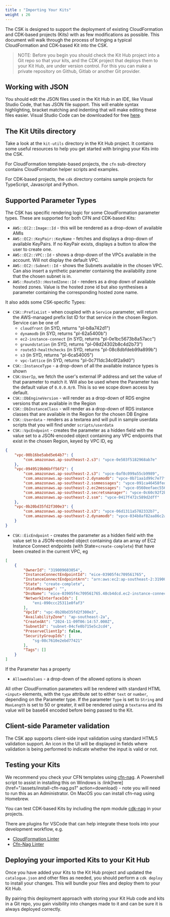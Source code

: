 ```yaml
---
title : "Importing Your Kits"
weight : 26
---
```


The CSK is designed to support the deployment of existing CloudFormation and CDK-based projects (Kits) with as few modifications as possible. This document will walk through the process of bringing a typical CloudFormation and CDK-based Kit into the CSK.

>NOTE: Before you begin you should check the Kit Hub project into a Git repo so that your kits, and the CDK project that deploys them to your Kit Hub, are under version control. For this you can make a private repository on Github, Gitlab or another Git provider. 

## Working with JSON

You should edit the JSON files used in the Kit Hub in an IDE, like Visual Studio Code, that has JSON file support. This will enable syntax highlighting, bracket matching and indenting that will make editing these files easier. Visual Studio Code can be downloaded for free [here](https://code.visualstudio.com/download).

## The Kit Utils directory

Take a look at the `kit-utils` directory in the Kit Hub project. It contains some useful resources to help you get started with bringing your Kits into the CSK.

For CloudFormation template-based projects, the `cfn` sub-directory contains CloudFormation helper scripts and examples. 

For CDK-based projects, the `cdk` directory contains sample projects for TypeScript, Javascript and Python.

## Supported Parameter Types

The CSK has specific rendering logic for some CloudFormation parameter types. These are supported for both CFN and CDK-based Kits:

* `AWS::EC2::Image::Id` - this will be rendered as a drop-down of available AMIs
* `AWS::EC2::KeyPair::KeyName` - fetches and displays a drop-down of available KeyPairs. If no KeyPair exists, displays a button to allow the user to create one.
* `AWS::EC2::VPC::Id` - shows a drop-down of the VPCs available in the account. Will not display the default VPC.
* `AWS::EC2::Subnet::Id` - shows the Subnets available in the chosen VPC. Can also insert a synthetic parameter containing the availability zone that the chosen subnet is in.
* `AWS::Route53::HostedZone::Id` - renders as a drop down of available hosted zones. Value is the hosted zone id but also synthesises a parameter containing the corresponding hosted zone name.

It also adds some CSK-specific Types:

* `CSK::PrefixList` - when coupled with a `Service` parameter, will return the AWS-managed prefix list ID for that service in the chosen Region. Service can be one of 
  * `cloudfront` (in SYD, returns "pl-b8a742d1")
  * `dynamodb` (in SYD, returns "pl-62a5400b")
  * `ec2-instance-connect` (in SYD, returns "pl-0e1bc5673b8a57acc")
  * `groundstation` (in SYD, returns "pl-08d24302b8c4d2b73")
  * `route53-healthchecks` (in SYD, returns "pl-08c8dbfdeb99a899b")
  * `s3` (in SYD, returns "pl-6ca54005")
  * `vpc-lattice` (in SYD, returns "pl-0c711dc34c6f2a9d0")
* `CSK::InstanceType` - a drop-down of all the available instance types is shown
* `CSK:UserIp`, we fetch the user's external IP address and set the value of that parameter to match it. Will also be used where the Parameter has the default value of `0.0.0.0/0`. This is so we scope down access by default.
* `CSK::DbEngineVersion` - will render as a drop-down of RDS engine versions that are available in the Region
* `CSK::DbInstanceClass` - will render as a drop-down of RDS instance classes that are available in the Region for the chosen DB Engine
* `CSK::Userdata` - renders as a textarea and will pull in sample userdata scripts that you will find under `scripts/userdata`
* `CSK::VpcEndpoint` - creates the parameter as a hidden field with the value set to a JSON-encoded object containing any VPC endpoints that exist in the chosen Region, keyed by VPC ID, eg
```json
{
    "vpc-00b16be5abd5e64b7": {
        "com.amazonaws.ap-southeast-2.s3": "vpce-0e503f5182968ab7e"
    },
    "vpc-0949519b06bff56f2": {
        "com.amazonaws.ap-southeast-2.s3": "vpce-0af8c099a55cb9989",
        "com.amazonaws.ap-southeast-2.dynamodb": "vpce-0b71aa1d99c7e77fe",
        "com.amazonaws.ap-southeast-2.ssmmessages": "vpce-091ca46458fed00b5",
        "com.amazonaws.ap-southeast-2.ec2messages": "vpce-0560eefaec556d3f2",
        "com.amazonaws.ap-southeast-2.secretsmanager": "vpce-0c60c92f2b64f3fc9",
        "com.amazonaws.ap-southeast-2.ssm": "vpce-0417f472c589d2dff"
    },
    "vpc-0b20bd35fd2f300e3": {
        "com.amazonaws.ap-southeast-2.s3": "vpce-06d1311a5782332b7",
        "com.amazonaws.ap-southeast-2.dynamodb": "vpce-034b8af82aa86c2a5"
    }
}
```
* `CSK::EicEndpoint` - creates the parameter as a hidden field with the value set to a JSON-encoded object containing data an array of EC2 Instance Connect endpoints (with State=`create-complete`) that have been created in the current VPC, eg
```json
[
    {
        "OwnerId": "319009603054",
        "InstanceConnectEndpointId": "eice-03905f4c709561765",
        "InstanceConnectEndpointArn": "arn:aws:ec2:ap-southeast-2:319009603054:instance-connect-endpoint/eice-03905f4c709561765",
        "State": "create-complete",
        "StateMessage": "",
        "DnsName": "eice-03905f4c709561765.48cb4dcd.ec2-instance-connect-endpoint.ap-southeast-2.amazonaws.com",
        "NetworkInterfaceIds": [
            "eni-090ccc25311e0faf3"
        ],
        "VpcId": "vpc-0b20bd35fd2f300e3",
        "AvailabilityZone": "ap-southeast-2a",
        "CreatedAt": "2024-11-09T06:14:57.000Z",
        "SubnetId": "subnet-04cfe0b715e5c2cd4",
        "PreserveClientIp": false,
        "SecurityGroupIds": [
            "sg-08c7610e2ebd77421"
        ],
        "Tags": []
    }
]
```

If the Parameter has a property

* `AllowedValues` - a drop-down of the allowed options is shown

All other CloudFormation parameters will be rendered with standard HTML `<input>` elements, with the `type` attribute set to either `text` or `number`, depending on the Parameter type. If the parameter `Type` is set to `String` and `MaxLength` is set to 50 or greater, it will be rendered using a `textarea` and its value will be base64 encoded before being passed to the Kit. 

## Client-side Parameter validation

The CSK app supports client-side input validation using standard HTML5 validation support. An icon in the UI will be displayed in fields where validation is being performed to indicate whether the input is valid or not. 

## Testing your Kits

We recommend you check your CFN templates using [cfn-nag](https://github.com/stelligent/cfn_nag). A Powershell script to assist in installing this on Windows is :link[here]{href="/assets/install-cfn-nag.ps1" action=download} - note you will need to run this as an Administrator. On MacOS you can install cfn-nag using Homebrew.

You can test CDK-based Kits by including the npm module [cdk-nag](https://github.com/cdklabs/cdk-nag) in your projects.

There are plugins for VSCode that can help integrate these tools into your development workflow, e.g.

* [CloudFormation Linter](https://marketplace.visualstudio.com/items?itemName=kddejong.vscode-cfn-lint)
* [Cfn-Nag Linter](https://marketplace.visualstudio.com/items?itemName=eastman.vscode-cfn-nag)


## Deploying your imported Kits to your Kit Hub

Once you have added your Kits to the Kit Hub project and updated the `catalogue.json` and other files as needed, you should perform a `cdk deploy` to install your changes. This will bundle your files and deploy them to your Kit Hub. 

By pairing this deployment approach with storing your Kit Hub code and kits in a Git repo, you gain visibility into changes made to it and can be sure it is always deployed correctly.

